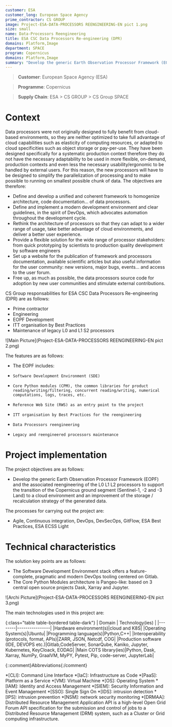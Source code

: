 ```yaml
---
customer: ESA
customer_long: European Space Agency
prime_contractor: CS GROUP
image: Project-ESA-DATA-PROCESSORS REENGINEERING-EN pict 1.png
size: small
name: Data-Processors Reengineering
title: ESA CSC Data Processors Re-engineering (DPR)
domains: Platform,Image
department: SPACE
program: Copernicus
domains: Platform,Image
summary: "Develop the generic Earth Observation Processor Framework (EOPF) and the associated reengineering of the L0 L1 L2 processors to support the transition of the Copernicus ground segment (Sentinel-1, -2 and -3 Land) to a cloud environment and an improvement of the storage / recalculation strategy of the generated data."
---
```


> __Customer__\: European Space Agency (ESA)

> __Programme__\: Copernicus

> __Supply Chain__\: ESA > CS GROUP >  CS Group SPACE


# Context

Data processors were not originally designed to fully benefit from cloud-based environments, so they are neither optimized to take full advantage of cloud capabilities such as elasticity of computing resources, or adapted to cloud specificities such as object storage or pay-per-use. They have been designed specifically for a systematic production context therefore they do not have the necessary adaptability to be used in more flexible, on-demand, production contexts and even less the necessary usability/ergonomic to be handled by external users. For this reason, the new processors will have to be designed to simplify the parallelization of processing and to make possible to running on smallest possible chunk of data.
The objectives are therefore:
* Define and develop a unified and coherent framework to homogenize architecture, code documentation… of data processors.
* Define and implement a modern development environment and clear guidelines, in the spirit of DevOps, which advocates automation throughout the development cycle. 
* Rethink the architecture of processors so that they can adapt to a wider range of usage, take better advantage of cloud environments, and deliver a better user experience.
* Provide a flexible solution for the wide range of processor stakeholders: from quick prototyping by scientists to production quality development by software engineers
* Set up a website for the publication of framework and processors documentation, available scientific articles but also useful information for the user community: new versions, major bugs, events… and access to the user forum.
* Free up, as much as possible, the data processors source code for adoption by new user communities and stimulate external contributions.

CS Group responsabilities for ESA CSC Data Processors Re-engineering (DPR) are as follows:
* Prime contractor
* Engineering
* EOPF Development
* ITT organisation by Best Practices
* Maintenance of legacy L0 and L1 S2 processors

![Main Picture](Project-ESA-DATA-PROCESSORS REENGINEERING-EN pict 2.png)

The features are as follows:
* The EOPF includes:
*     Software Development Environment (SDE)
*     Core Python modules (CPM), the common libraries for product reading/writing/filtering, concurrent reading/writing, numerical computations, logs, traces, etc.
*     Reference Web Site (RWS) as an entry point to the project
*     ITT organisation by Best Practices for the reengineering
*     Data Processors reengineering
*     Legacy and reengineered processors maintenance

# Project implementation

The project objectives are as follows:
* Develop the generic Earth Observation Processor Framework (EOPF) and the associated reengineering of the L0 L1 L2 processors to support the transition of the Copernicus ground segment (Sentinel-1, -2 and -3 Land) to a cloud environment and an improvement of the storage / recalculation strategy of the generated data.

The processes for carrying out the project are:
* Agile, Continuous integration, DevOps, DevSecOps, GitFlow, ESA Best Practices, ESA ECSS Light

# Technical characteristics

The solution key points are as follows:
* The Software Development Environment stack offers a feature-complete, pragmatic and modern DevOps tooling centered on Gitlab.
* The Core Python Modules architecture is Pangeo-like: based on 3 central open source projects Dask, Xarray and Jupyter.

![Archi Picture](Project-ESA-DATA-PROCESSORS REENGINEERING-EN pict 3.png)

The main technologies used in this project are:

{:class="table table-bordered table-dark"}
| Domain | Technology(ies) |
|--------|----------------|
|Hardware environment(s)|cloud and K8S|
|Operating System(s)|Ubuntu|
|Programming language(s)|Python,C++|
|Interoperability (protocols, format, APIs)|ZARR, JSON, Netcdf, COG|
|Production software (IDE, DEVOPS etc.)|Gitlab,CodeServer, SonarQube, Kaniko, Jupyter, Kubernetes, KeyCloack, EODAG|
|Main COTS library(ies)|Python, Dask, Xarray, NumPy, GraalVM, MyPY, Pytest, Pip, code-server, JupyterLab|



{::comment}Abbreviations{:/comment}

*[CLI]: Command Line Interface
*[IaC]: Infrastructure as Code
*[PaaS]: Platform as a Service
*[VM]: Virtual Machine
*[OS]: Operating System
*[IAM]: Identity and Access Management
*[SIEM]: Security Information and Event Management
*[SSO]: Single Sign On
*[IDS]: intrusion detection
*[IPS]: intrusion prevention
*[NSM]: network security monitoring
*[DRMAA]: Distributed Resource Management Application API is a high-level Open Grid Forum API specification for the submission and control of jobs to a Distributed Resource Management (DRM) system, such as a Cluster or Grid computing infrastructure.
